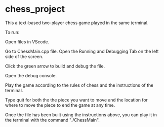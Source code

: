# chess_project
This a text-based two-player chess game played in the same terminal.

To run:


Open files in VScode.

Go to ChessMain.cpp file.
Open the Running and Debugging Tab on the left side of the screen.

Click the green arrow to build and debug the file. 

Open the debug console.

Play the game according to the rules of chess and the instructions of the terminal.

Type quit for both the the piece you want to move and the location for where to move the piece to end the game at any time.

Once the file has been built using the instructions above, you can play it in the terminal with the command "./ChessMain".
